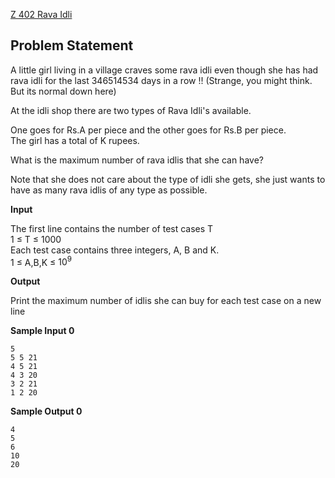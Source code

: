 [Z 402 Rava Idli](https://www.hackerrank.com/contests/jun-23-ccc-lbrce-practice-assessment/challenges/rava-idli)

**Problem Statement**
---
A little girl living in a village craves some rava idli even though she has had rava idli for the last 346514534 days in a row !! (Strange, you might think. But its normal down here)

At the idli shop there are two types of Rava Idli's available.

One goes for Rs.A per piece and the other goes for Rs.B per piece.<br>
The girl has a total of K rupees.

What is the maximum number of rava idlis that she can have?

Note that she does not care about the type of idli she gets, she just wants to have as many rava idlis of any type as possible.

**Input**

The first line contains the number of test cases T<br>
1 ≤ T ≤ 1000<br>
Each test case contains three integers, A, B and K.<br>
1 ≤ A,B,K ≤ $10^9$

**Output**

Print the maximum number of idlis she can buy for each test case on a new line

**Sample Input 0**

```
5
5 5 21
4 5 21
4 3 20
3 2 21
1 2 20
```

**Sample Output 0**

```
4
5
6
10
20
```